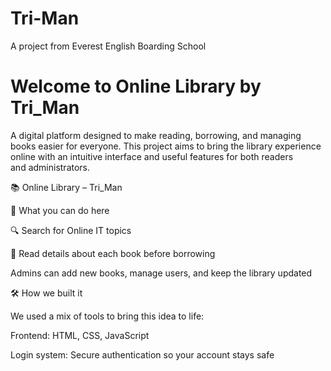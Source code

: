 # Tri-Man
A project from Everest English Boarding School


# Welcome to Online Library by Tri_Man
A digital platform designed to make reading, borrowing, and managing books easier for everyone. This project aims to bring the library experience online with an intuitive interface and useful features for both readers and administrators.

📚 Online Library – Tri_Man

🌟 What you can do here

🔍 Search for Online IT topics

📖 Read details about each book before borrowing

 
 
 Admins can add new books, manage users, and keep the library updated

🛠 How we built it

We used a mix of tools to bring this idea to life:

Frontend: HTML, CSS, JavaScript 

Login system: Secure authentication so your account stays safe
